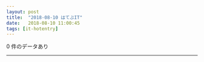 ```yaml
---
layout: post
title:  "2018-08-10 はてぶIT"
date:   2018-08-10 11:00:45
tags: [it-hotentry]
---
```

0 件のデータあり

<hr>
